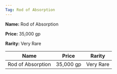 ```yaml
---
Tag: Rod of Absorption
---
```


**Name:** Rod of Absorption

**Price:** 35,000 gp

**Rarity:** Very Rare

| Name     | Price     | Rarity     |
| -------- | --------- | ---------- |
| Rod of Absorption | 35,000 gp | Very Rare |
